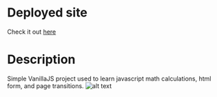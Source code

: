 # Deployed site

Check it out [here](https://luisluft.github.io/luftCustomCountdown/)

# Description

Simple VanillaJS project used to learn javascript math calculations, html form, and page transitions.
![alt text](https://i.imgur.com/3dNUvcN.png)
